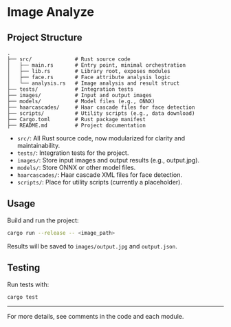 # Image Analyze

## Project Structure

```
.
├── src/              # Rust source code
│   ├── main.rs       # Entry point, minimal orchestration
│   ├── lib.rs        # Library root, exposes modules
│   ├── face.rs       # Face attribute analysis logic
│   └── analysis.rs   # Image analysis and result struct
├── tests/            # Integration tests
├── images/           # Input and output images
├── models/           # Model files (e.g., ONNX)
├── haarcascades/     # Haar cascade files for face detection
├── scripts/          # Utility scripts (e.g., data download)
├── Cargo.toml        # Rust package manifest
├── README.md         # Project documentation
```

- `src/`: All Rust source code, now modularized for clarity and maintainability.
- `tests/`: Integration tests for the project.
- `images/`: Store input images and output results (e.g., output.jpg).
- `models/`: Store ONNX or other model files.
- `haarcascades/`: Haar cascade XML files for face detection.
- `scripts/`: Place for utility scripts (currently a placeholder).

## Usage

Build and run the project:

```sh
cargo run --release -- <image_path>
```

Results will be saved to `images/output.jpg` and `output.json`.

## Testing

Run tests with:

```sh
cargo test
```

---

For more details, see comments in the code and each module. 